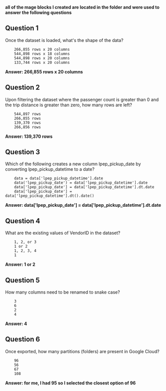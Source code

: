 **all of the mage blocks I created are located in the folder and were used to answer the following questions**

## Question 1
Once the dataset is loaded, what's the shape of the data?
```
    266,855 rows x 20 columns
    544,898 rows x 18 columns
    544,898 rows x 20 columns
    133,744 rows x 20 columns
```

**Answer: 266,855 rows x 20 columns**

## Question 2
Upon filtering the dataset where the passenger count is greater than 0 and the trip distance is greater than zero, how many rows are left?
```
    544,897 rows
    266,855 rows
    139,370 rows
    266,856 rows
```

**Answer: 139,370 rows**


## Question 3
Which of the following creates a new column lpep_pickup_date by converting lpep_pickup_datetime to a date?
```
    data = data['lpep_pickup_datetime'].date
    data('lpep_pickup_date') = data['lpep_pickup_datetime'].date
    data['lpep_pickup_date'] = data['lpep_pickup_datetime'].dt.date
    data['lpep_pickup_date'] = data['lpep_pickup_datetime'].dt().date() 
```

**Answer: data['lpep_pickup_date'] = data['lpep_pickup_datetime'].dt.date**  

## Question 4
What are the existing values of VendorID in the dataset?
```
    1, 2, or 3
    1 or 2
    1, 2, 3, 4
    1
```

**Answer: 1 or 2**


 ## Question 5 
How many columns need to be renamed to snake case?
```
    3
    6
    2
    4
```

**Answer: 4**


## Question 6
Once exported, how many partitions (folders) are present in Google Cloud?
```
    96
    56
    67
    108
```

**Answer: for me, I had 95 so I selected the closest option of 96**

